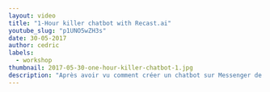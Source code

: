 ```yaml
---
layout: video
title: "1-Hour killer chatbot with Recast.ai"
youtube_slug: "p1UNO5wZH3s"
date: 30-05-2017
author: cedric
labels:
  - workshop
thumbnail: 2017-05-30-one-hour-killer-chatbot-1.jpg
description: "Après avoir vu comment créer un chatbot sur Messenger de A à Z, nous allons vous montrer cette fois-ci comment développer un bot avec du NLP (Natural Language Processing) sur la plateforme Recast.AI."
---
```


